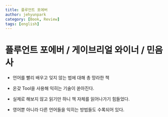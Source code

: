 ```yaml
---
title: 플루언트 포에버
author: jehyunpark
category: [Book, Review]
tags: [english]
---
```


# 플루언트 포에버 / 게이브리얼 와이너 / 민음사

- 언어를 빨리 배우고 잊지 않는 법에 대해 총 망라한 책

- 온갖 Tool을 사용해 익히는 기술이 쏟아진다.

- 실제로 해보지 않고 읽기만 하니 책 자체를 읽어나가기 힘들었다.

- 영어뿐 아니라 다른 언어들을 익히는 방법들도 수록되어 있다.
